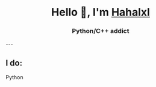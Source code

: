 <h1 align="center" > Hello 👋, I'm <a href="#">Hahalxl</a></h1>
<h3 align="center">Python/C++ addict</h3>
---
<br>
<h2>I do: </h2>
<div>
  <a>Python</a>
</div>
